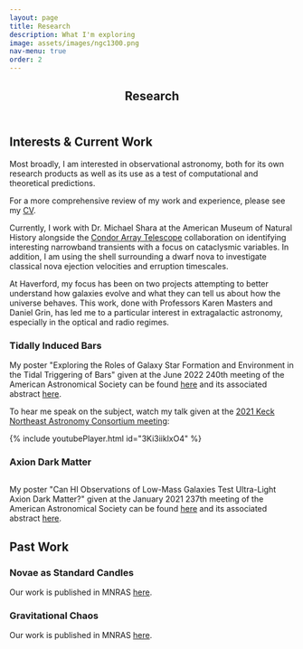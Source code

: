 ```yaml
---
layout: page
title: Research
description: What I'm exploring
image: assets/images/ngc1300.png
nav-menu: true
order: 2
---
```


<!-- Main -->

<div id="main" class="alt">

<!-- One -->

<section id="one">
	<div class="inner">
		<header class="major">
			<h1>Research</h1>
		</header>

<!-- Interests & Current Work -->

<h2>Interests & Current Work</h2>
<p>Most broadly, I am interested in observational astronomy, both for its own research products as well as its use as a test of computational and theoretical predictions.</p>

<p>For a more comprehensive review of my work and experience, please see my <a href="{% link assets/CV/CV.pdf %}" target="_blank">CV</a>.</p>

<p>Currently, I work with Dr. Michael Shara at the American Museum of Natural History alongside the <a href="https://condorarraytelescope.org/">Condor Array Telescope</a> collaboration on identifying interesting narrowband transients with a focus on cataclysmic variables. In addition, I am using the shell surrounding a dwarf nova to investigate classical nova ejection velocities and erruption timescales.</p>

<p>At Haverford, my focus has been on two projects attempting to better understand how galaxies evolve and what they can tell us about how the universe behaves. This work, done with Professors Karen Masters and Daniel Grin, has led me to a particular interest in extragalactic astronomy, especially in the optical and radio regimes.</p>

<!-- Tidal Bars -->

<h3>Tidally Induced Bars</h3>

<p>My poster "Exploring the Roles of Galaxy Star Formation and Environment in the Tidal Triggering of Bars" given at the June 2022 240th meeting of the American Astronomical Society can be found <a href="https://aas240-aas.ipostersessions.com/default.aspx?s=8F-A1-98-AC-04-5C-54-D0-F4-50-96-29-2A-A2-5C-49#">here</a> and its associated abstract <a href="https://baas.aas.org/pub/2022n6i241p09/release/1">here</a>.</p>

<p>To hear me speak on the subject, watch my talk given at the <a href="https://sites.google.com/haverford.edu/knac2021/presentations?authuser=0">2021 Keck Northeast Astronomy Consortium meeting</a>:</p>
{% include youtubePlayer.html id="3Ki3iiklxO4" %}

<!-- Axion DM -->

<h3>Axion Dark Matter</h3>
<p><span class="image right"><img src="{% link assets/images/HMF_animation.gif %}" alt="" /></span></p>

<p>My poster "Can HI Observations of Low-Mass Galaxies Test Ultra-Light Axion Dark Matter?" given at the January 2021 237th meeting of the American Astronomical Society can be found <a href="https://aas237-aas.ipostersessions.com/default.aspx?s=83-87-6E-2B-3B-93-FC-40-63-5C-44-DF-0D-54-65-42">here</a> and its associated abstract <a href="https://baas.aas.org/pub/2021n1i149p02/release/1">here</a>.</p>

<!-- Past Work -->

<h2>Past Work</h2>

<!-- Standard Candles -->

<h3>Novae as Standard Candles</h3>
<p>Our work is published in MNRAS <a href="https://ui.adsabs.harvard.edu/link_gateway/2018MNRAS.474.1746S/doi:10.1093/mnras/stx2873">here</a>.</p>

<!-- N-Body -->

<h3>Gravitational Chaos</h3>
<p>Our work is published in MNRAS <a href="https://ui.adsabs.harvard.edu/link_gateway/2017MNRAS.471.1830L/doi:10.1093/mnras/stx1704">here</a>.</p>

</div>
</section>

</div>
